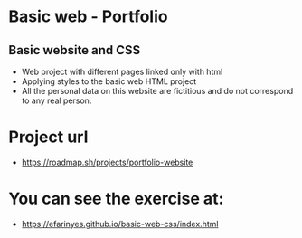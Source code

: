 # Basic web - Portfolio
## Basic website and CSS

- Web project with different pages linked only with html
- Applying styles to the basic web HTML project
- All the personal data on this website are fictitious and do not correspond to any real person.
# Project url
- https://roadmap.sh/projects/portfolio-website
# You can see the exercise at:
- https://efarinyes.github.io/basic-web-css/index.html
